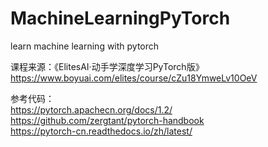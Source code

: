 # MachineLearningPyTorch
learn machine learning with pytorch

课程来源：《ElitesAI·动手学深度学习PyTorch版》   
https://www.boyuai.com/elites/course/cZu18YmweLv10OeV

参考代码：  
https://pytorch.apachecn.org/docs/1.2/   
https://github.com/zergtant/pytorch-handbook  
https://pytorch-cn.readthedocs.io/zh/latest/      
        
